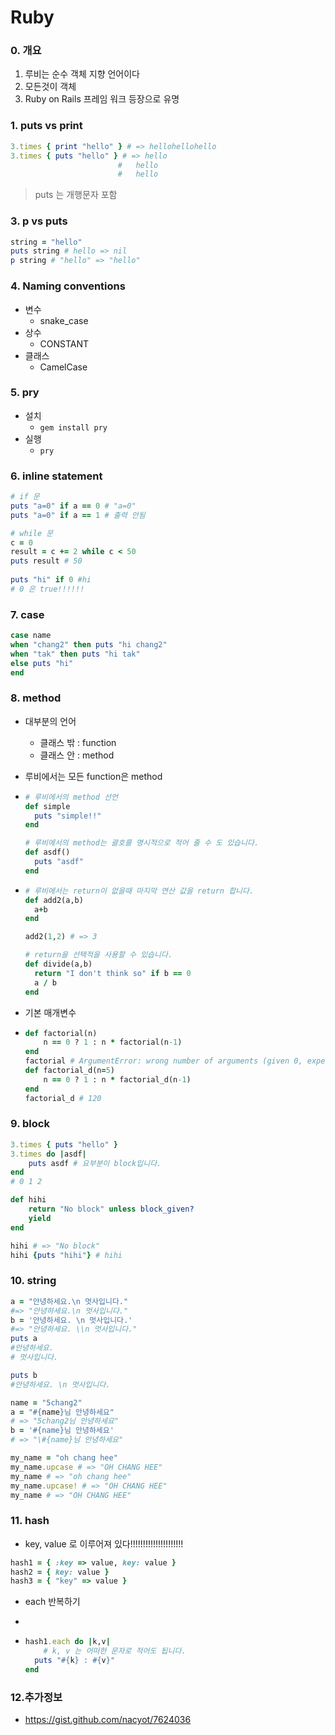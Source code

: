 # Ruby

### 0. 개요

1. 루비는 순수 객체 지향 언어이다
2. 모든것이 객체
3. Ruby on Rails 프레임 워크 등장으로 유명

### 1. puts vs print

```ruby
3.times { print "hello" } # => hellohellohello
3.times { puts "hello" } # => hello
						#	hello
						#   hello
```

> puts 는 개행문자 포함

### 3. p vs puts

```ruby
string = "hello"
puts string # hello => nil
p string # "hello" => "hello"
```

### 4. Naming conventions

- 변수
  - snake_case
- 상수
  - CONSTANT
- 클래스
  - CamelCase

### 5. pry

- 설치
  - `gem install pry`  
- 실행
  - `pry`

### 6. inline statement

```ruby
# if 문
puts "a=0" if a == 0 # "a=0"
puts "a=0" if a == 1 # 출력 안됨

# while 문
c = 0
result = c += 2 while c < 50
puts result # 50
    
puts "hi" if 0 #hi
# 0 은 true!!!!!!
```

### 7. case

```ruby
case name
when "chang2" then puts "hi chang2"  
when "tak" then puts "hi tak"  
else puts "hi"  
end
```

### 8. method

- 대부분의 언어

  - 클래스 밖 : function
  - 클래스 안 : method

- 루비에서는 모든 function은 method

- ```ruby
  # 루비에서의 method 선언
  def simple
  	puts "simple!!"
  end
  
  # 루비에서의 method는 괄호를 명시적으로 적어 줄 수 도 있습니다.
  def asdf()
  	puts "asdf"
  end  
  ```

- ``` ruby
  # 루비에서는 return이 없을때 마지막 연산 값을 return 합니다.
  def add2(a,b)
  	a+b
  end  
  
  add2(1,2) # => 3
  
  # return을 선택적을 사용할 수 있습니다.
  def divide(a,b)
  	return "I don't think so" if b == 0
  	a / b
  end
  ```

- 기본 매개변수

- ```ruby
  def factorial(n)
      n == 0 ? 1 : n * factorial(n-1)
  end
  factorial # ArgumentError: wrong number of arguments (given 0, expected 1)
  def factorial_d(n=5)
      n == 0 ? 1 : n * factorial_d(n-1)
  end
  factorial_d # 120
  ```

### 9. block

```ruby
3.times { puts "hello" }
3.times do |asdf|
	puts asdf # 요부분이 block입니다.
end
# 0 1 2 
```

```ruby
def hihi
	return "No block" unless block_given?
	yield
end  

hihi # => "No block"
hihi {puts "hihi"} # hihi
```

### 10. string

```ruby
a = "안녕하세요.\n 멋사입니다."
#=> "안녕하세요.\n 멋사입니다."
b = '안녕하세요. \n 멋사입니다.'              
#=> "안녕하세요. \\n 멋사입니다."
puts a
#안녕하세요.
# 멋사입니다.

puts b
#안녕하세요. \n 멋사입니다.

name = "5chang2"
a = "#{name}님 안녕하세요"                    
# => "5chang2님 안녕하세요"
b = '#{name}님 안녕하세요'                    
# => "\#{name}님 안녕하세요"
```

```ruby
my_name = "oh chang hee"
my_name.upcase # => "OH CHANG HEE"
my_name # => "oh chang hee"
my_name.upcase! # => "OH CHANG HEE"
my_name # => "OH CHANG HEE"
```

### 11. hash

- key, value 로 이루어져 있다!!!!!!!!!!!!!!!!!!!!!

```ruby
hash1 = { :key => value, key: value }
hash2 = { key: value }
hash3 = { "key" => value }
```

- each 반복하기

- 

- ```ruby
  hash1.each do |k,v|   
      # k, v 는 어떠한 문자로 적어도 됩니다.
  	puts "#{k} : #{v}"
  end  
  ```

### 12.추가정보

- https://gist.github.com/nacyot/7624036

